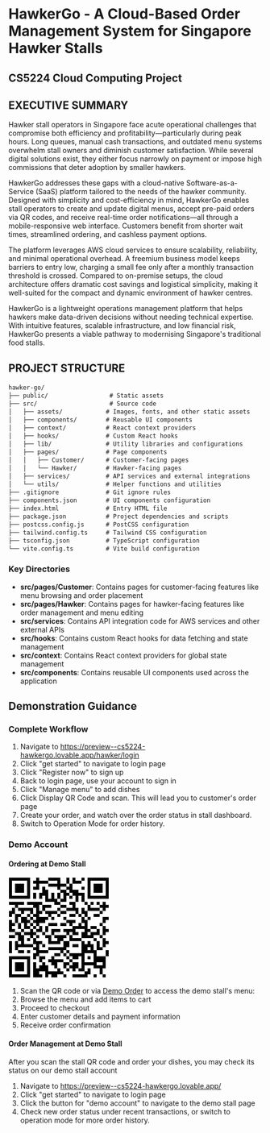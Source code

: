 # HawkerGo - A Cloud-Based Order Management System for Singapore Hawker Stalls

## CS5224 Cloud Computing Project

## EXECUTIVE SUMMARY
Hawker stall operators in Singapore face acute operational challenges that compromise both efficiency and profitability—particularly during peak hours. Long queues, manual cash transactions, and outdated menu systems overwhelm stall owners and diminish customer satisfaction. While several digital solutions exist, they either focus narrowly on payment or impose high commissions that deter adoption by smaller hawkers.

HawkerGo addresses these gaps with a cloud-native Software-as-a-Service (SaaS) platform tailored to the needs of the hawker community. Designed with simplicity and cost-efficiency in mind, HawkerGo enables stall operators to create and update digital menus, accept pre-paid orders via QR codes, and receive real-time order notifications—all through a mobile-responsive web interface. Customers benefit from shorter wait times, streamlined ordering, and cashless payment options.

The platform leverages AWS cloud services to ensure scalability, reliability, and minimal operational overhead. A freemium business model keeps barriers to entry low, charging a small fee only after a monthly transaction threshold is crossed. Compared to on-premise setups, the cloud architecture offers dramatic cost savings and logistical simplicity, making it well-suited for the compact and dynamic environment of hawker centres.

HawkerGo is a lightweight operations management platform that helps hawkers make data-driven decisions without needing technical expertise. With intuitive features, scalable infrastructure, and low financial risk, HawkerGo presents a viable pathway to modernising Singapore's traditional food stalls.

## PROJECT STRUCTURE

```
hawker-go/
├── public/                 # Static assets
├── src/                    # Source code
│   ├── assets/            # Images, fonts, and other static assets
│   ├── components/        # Reusable UI components
│   ├── context/           # React context providers
│   ├── hooks/             # Custom React hooks
│   ├── lib/               # Utility libraries and configurations
│   ├── pages/             # Page components
│   │   ├── Customer/      # Customer-facing pages
│   │   └── Hawker/        # Hawker-facing pages
│   ├── services/          # API services and external integrations
│   └── utils/             # Helper functions and utilities
├── .gitignore             # Git ignore rules
├── components.json        # UI components configuration
├── index.html             # Entry HTML file
├── package.json           # Project dependencies and scripts
├── postcss.config.js      # PostCSS configuration
├── tailwind.config.ts     # Tailwind CSS configuration
├── tsconfig.json          # TypeScript configuration
└── vite.config.ts         # Vite build configuration
```

### Key Directories

- **src/pages/Customer**: Contains pages for customer-facing features like menu browsing and order placement
- **src/pages/Hawker**: Contains pages for hawker-facing features like order management and menu editing
- **src/services**: Contains API integration code for AWS services and other external APIs
- **src/hooks**: Contains custom React hooks for data fetching and state management
- **src/context**: Contains React context providers for global state management
- **src/components**: Contains reusable UI components used across the application

## Demonstration Guidance

### Complete Workflow

1. Navigate to https://preview--cs5224-hawkergo.lovable.app/hawker/login
2. Click "get started" to navigate to login page
3. Click "Register now" to sign up
4. Back to login page, use your account to sign in
5. Click "Manage menu" to add dishes
6. Click Display QR Code and scan. This will lead you to customer's order page
7. Create your order, and watch over the order status in stall dashboard.
8. Switch to Operation Mode for order history.

### Demo Account

#### Ordering at Demo Stall

 ![Stall QR Code](https://github.com/krusagl/cs5224-hawkergo/blob/main/public/stallQR.jpeg)

1. Scan the QR code or via [Demo Order](https://id-preview--d078097a-ab13-4032-9dd7-231189aaa372.lovable.app/stall/1) to access the demo stall's menu:
2. Browse the menu and add items to cart
3. Proceed to checkout
4. Enter customer details and payment information
5. Receive order confirmation

#### Order Management at Demo Stall

After you scan the stall QR code and order your dishes, you may check its status on our demo stall account
1. Navigate to <https://preview--cs5224-hawkergo.lovable.app/>
2. Click "get started" to navigate to login page
3. Click the button for "demo account" to navigate to the demo stall page
4. Check new order status under recent transactions, or switch to operation mode for more order history.

